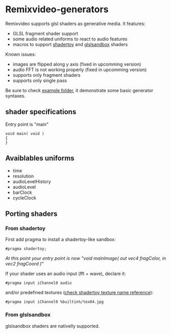 # Remixvideo-generators

Remixvideo supports glsl shaders as generative media. It features:

 * GLSL fragment shader support
 * some audio related uniforms to react to audio features
 * macros to support [shadertoy](https://www.shadertoy.com/) and [glslsandbox](http://glslsandbox.com/) shaders
 
 Known issues:
  * images are flipped along y axis (fixed in upcomming version)
  * audio FFT is not working properly (fixed in upcomming version)   
  * supports only fragment shaders
  * supports only single pass
  
  Be sure to check [example folder](https://github.com/mixvibes/remixvideo-generators/tree/master/examples), it demonstrate some basic generator syntaxes.
  
## shader specifications

Entry point is "main"
```
void main( void )
{
}
```

## Avaiblables uniforms

 * time
 * resolution
 * audioLevelHistory
 * audioLevel
 * barClock
 * cycleClock
 
## Porting shaders 

### From shadertoy

First add pragma to install a shadertoy-like sandbox:
```
#pragma shadertoy;
```
_At this point your entry point is now "void mainImage( out vec4 fragColor, in vec2 fragCoord )"_

If your shader uses an audio input (fft + wave), declare it:
```
#pragma input iChannel0 audio
```

and/or predefined textures ([check shadertoy texture name reference](https://raw.githubusercontent.com/mixvibes/remixvideo-generators/master/shadertoy_textures.png)):
```
#pragma input iChannel0 %builtin%/tex04.jpg
```

### From glslsandbox

glslsandbox shaders are nativelly supported.
